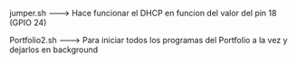 jumper.sh ---> Hace funcionar el DHCP en funcion del valor del pin 18 (GPIO 24)

Portfolio2.sh ---> Para iniciar todos los programas del Portfolio a la vez y dejarlos en background


